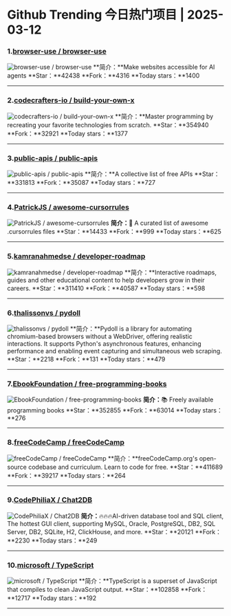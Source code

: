 # Github Trending 今日热门项目 | 2025-03-12
### 1.[browser-use / browser-use](https://github.com/browser-use/browser-use)

![browser-use / browser-use](https://opengraph.githubassets.com/35cf5eadc9d12c1b3c43bbf9d2f702bd64f20b271d64912e6357828980efcbef/browser-use/browser-use)
**简介：**Make websites accessible for AI agents
**Star：**42438
**Fork：**4316
**Today stars：**1400

---

### 2.[codecrafters-io / build-your-own-x](https://github.com/codecrafters-io/build-your-own-x)

![codecrafters-io / build-your-own-x](https://opengraph.githubassets.com/838f715d09baa808c996eb9bb7d210f420ab28f7a0a868e86925be677b253ffd/codecrafters-io/build-your-own-x)
**简介：**Master programming by recreating your favorite technologies from scratch.
**Star：**354940
**Fork：**32921
**Today stars：**1377

---

### 3.[public-apis / public-apis](https://github.com/public-apis/public-apis)

![public-apis / public-apis](https://repository-images.githubusercontent.com/54346799/e5ee272c-dfe1-40e5-b66b-b0a36e815254)
**简介：**A collective list of free APIs
**Star：**331813
**Fork：**35087
**Today stars：**727

---

### 4.[PatrickJS / awesome-cursorrules](https://github.com/PatrickJS/awesome-cursorrules)

![PatrickJS / awesome-cursorrules](https://opengraph.githubassets.com/a08b3725f17c6a037f78c5865799d0f0c283cc3e5b328f644bc17cf35409f92c/PatrickJS/awesome-cursorrules)
**简介：**📄 A curated list of awesome .cursorrules files
**Star：**14433
**Fork：**999
**Today stars：**625

---

### 5.[kamranahmedse / developer-roadmap](https://github.com/kamranahmedse/developer-roadmap)

![kamranahmedse / developer-roadmap](https://repository-images.githubusercontent.com/85077558/903a43a1-8332-42bf-af26-e4f055b3ae69)
**简介：**Interactive roadmaps, guides and other educational content to help developers grow in their careers.
**Star：**311410
**Fork：**40587
**Today stars：**598

---

### 6.[thalissonvs / pydoll](https://github.com/thalissonvs/pydoll)

![thalissonvs / pydoll](https://opengraph.githubassets.com/a44e73c4980e05266747e08fcb55f6dd9aada50ea7a902a2b60d7fd446963794/thalissonvs/pydoll)
**简介：**Pydoll is a library for automating chromium-based browsers without a WebDriver, offering realistic interactions. It supports Python's asynchronous features, enhancing performance and enabling event capturing and simultaneous web scraping.
**Star：**2218
**Fork：**131
**Today stars：**479

---

### 7.[EbookFoundation / free-programming-books](https://github.com/EbookFoundation/free-programming-books)

![EbookFoundation / free-programming-books](https://opengraph.githubassets.com/a9d801137246af5bba952b920c6fe39f801f68e6c3ee3dd98111d01ac7d0d221/EbookFoundation/free-programming-books)
**简介：**📚 Freely available programming books
**Star：**352855
**Fork：**63014
**Today stars：**276

---

### 8.[freeCodeCamp / freeCodeCamp](https://github.com/freeCodeCamp/freeCodeCamp)

![freeCodeCamp / freeCodeCamp](https://opengraph.githubassets.com/780b4effdf63955cce5eb1fb0cd00c9d45095c5d9e6fe1b1231a74f1ec240c6a/freeCodeCamp/freeCodeCamp)
**简介：**freeCodeCamp.org's open-source codebase and curriculum. Learn to code for free.
**Star：**411689
**Fork：**39217
**Today stars：**264

---

### 9.[CodePhiliaX / Chat2DB](https://github.com/CodePhiliaX/Chat2DB)

![CodePhiliaX / Chat2DB](https://opengraph.githubassets.com/91d4af064129a1516428e526ca5eb4b3bb3d0685e357154d983f8990b4255ca5/CodePhiliaX/Chat2DB)
**简介：**🔥🔥🔥AI-driven database tool and SQL client, The hottest GUI client, supporting MySQL, Oracle, PostgreSQL, DB2, SQL Server, DB2, SQLite, H2, ClickHouse, and more.
**Star：**20121
**Fork：**2230
**Today stars：**249

---

### 10.[microsoft / TypeScript](https://github.com/microsoft/TypeScript)

![microsoft / TypeScript](https://opengraph.githubassets.com/daf2dc292ec1f99f5e3589a9f60026fb1e688834527d0569ca2bea14705cfbbd/microsoft/TypeScript)
**简介：**TypeScript is a superset of JavaScript that compiles to clean JavaScript output.
**Star：**102858
**Fork：**12717
**Today stars：**192

---

